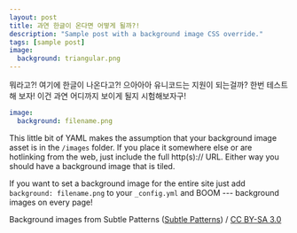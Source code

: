 ```yaml
---
layout: post
title: 과연 한글이 온다면 어떻게 될까?!
description: "Sample post with a background image CSS override."
tags: [sample post]
image:
  background: triangular.png
---
```


뭐라고?! 여기에 한글이 나온다고?! 으아아아 유니코드는 지원이 되는걸까? 한번 테스트 해 보자! 이건 과연 어디까지 보이게 될지 시험해보자구!

```yaml
image:
  background: filename.png
```

This little bit of YAML makes the assumption that your background image asset is in the `/images` folder. If you place it somewhere else or are hotlinking from the web, just include the full http(s):// URL. Either way you should have a background image that is tiled.

If you want to set a background image for the entire site just add `background: filename.png` to your `_config.yml` and BOOM --- background images on every page!

<div xmlns:cc="http://creativecommons.org/ns#" xmlns:dct="http://purl.org/dc/terms/" about="http://subtlepatterns.com" class="notice">Background images from <span property="dct:title">Subtle Patterns</span> (<a rel="cc:attributionURL" property="cc:attributionName" href="http://subtlepatterns.com">Subtle Patterns</a>) / <a rel="license" href="http://creativecommons.org/licenses/by-sa/3.0/">CC BY-SA 3.0</a></div>
